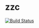 # zzc

[![Build Status](https://travis-ci.org/MrZhangZc/npmDemo.svg?branch=master)](https://travis-ci.org/MrZhangZc/npmDemo)
